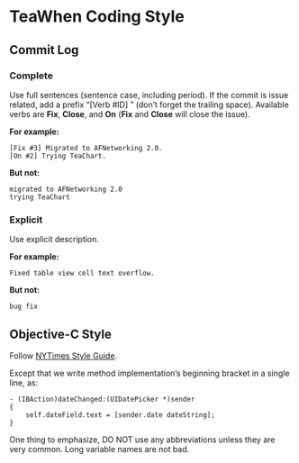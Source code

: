 # TeaWhen Coding Style

## Commit Log

### Complete

Use full sentences (sentence case, including period). If the commit is issue related, add a prefix “[Verb #ID] ” (don’t forget the trailing space). Available verbs are **Fix**, **Close**, and **On** (**Fix** and **Close** will close the issue).

**For example:**
```
[Fix #3] Migrated to AFNetworking 2.0.
[On #2] Trying TeaChart.
```

**But not:**
```
migrated to AFNetworking 2.0
trying TeaChart
```

### Explicit

Use explicit description.

**For example:**
```
Fixed table view cell text overflow.
```

**But not:**
```
bug fix
```

## Objective-C Style

Follow [NYTimes Style Guide](https://github.com/NYTimes/objective-c-style-guide).

Except that we write method implementation’s beginning bracket in a single line, as:

```objc
- (IBAction)dateChanged:(UIDatePicker *)sender
{
    self.dateField.text = [sender.date dateString];
}
```

One thing to emphasize, DO NOT use any abbreviations unless they are very common. Long variable names are not bad.
